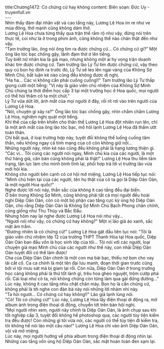 title:Chương1472: Có chứng cứ hay không
content:
Biên soạn: Đức Uy - truyenfull.vn<br>---<br>Nhìn thấy đám đại nhân vật và cao tầng này, Lương Lệ Hoa im re như ve mùa đông, thở mạnh cũng không dám thở.<br>Lương Lệ Hoa chưa từng thấy qua trận thế rầm rộ như vậy, đừng nói trên thực tế, coi như là ở trong phim ảnh, cũng không thể nào chân thật đến như vậy.<br>"Tam trưởng lão, ông nói ông tìm ra được chứng cứ... Có chứng cứ gì?" Một ông lão tóc bạc chống gậy, lãnh đạm thờ ơ lên tiếng.<br>Tuy biết nữ nhân kia là giả mạo, nhưng không một ai hy vọng trận doanh khác tìm được chứng cứ. Tam trưởng lão Lý Tư tìm được chứng cứ, vậy theo quy củ bọn họ định ra trước đó, Lý Tư sẽ leo lên ngai vàng của Không Sợ Minh Chủ, bất luận kẻ nào cũng đều không được dị nghị.<br>"Ha ha... Các vị không cần phải cuống cuồng!!" Tam trưởng lão Lý Tư thấp giọng cười một tiếng: "Vị này là giáo viên chủ nhiệm của Không Sợ Minh Chủ chúng ta thời điểm học cấp 3 tại một trường học ở Hoa quốc, mọi người có thể hỏi thăm cô ta một chút."<br>Lý Tư vừa dứt lời, ánh mắt của mọi người ở đây, rối rít rơi vào trên người của Lương Lệ Hoa.<br>"Nói, chuyện gì xảy ra?" Ông lão tóc bạc chống gậy, nhìn chằm chằm Lương Lệ Hoa, nghiêm nghị quát một tiếng.<br>Khí thế của cấp trên khiến cho thân thể Lương Lệ Hoa đột nhiên run lên, chỉ là một ánh mắt của ông lão tóc bạc, mồ hôi lạnh Lương Lệ Hoa đã thấm ướt toàn thân.<br>Chỉ bất quá, ở loại trường hợp này, tuyệt đối không thể luống cuống tâm thần, nếu không ngay cả tính mạng của cô còn không giữ nổi...<br>Những người này, nhìn kẻ nào cũng đều không phải là hạng lương thiện gì.<br>"Các vị... Tôi cùng các người nói ngay, Minh chủ kia của các người, là một thứ hàng giả, căn bản cũng không phải là thật!" Lương Lệ Hoa thu liễm tâm trạng, tận lực làm cho mình bình tĩnh lại, phối hợp trả lời vị trưởng lão vừa mới hỏi kia.<br>Không cho người bên cạnh có cơ hội mở miệng, Lương Lệ Hoa tiếp tục nói: "Minh chủ hiện tại của các người, tên họ thật của cô ta gọi là Diệp Oản Oản, là một người Hoa quốc!"<br>Nghe được lời nói này, thần sắc của không ít cao tầng đều đại biến.<br>Ở bên trong Không Sợ Minh, cũng không phải tất cả mọi người đều hoài nghi Diệp Oản Oản, còn có một bộ phận cao tầng cực kỳ ủng hộ Diệp Oản Oản, cho rằng Diệp Oản Oản là Không Sợ Minh Chủ Bạch Phong chân chính, cũng giống như Thu Thủy và Bắc Đẩu.<br>Nhưng hôm nay lại nghe được Lương Lệ Hoa nói như vậy…<br>"Ngươi nói như vậy, có chứng cứ hay không?" Một vị lão giả áo xanh, sắc mặt âm trầm.<br>"Đương nhiên là có chứng cứ!" Lương Lệ Hoa gật đầu liên tục nói: "Tôi là giáo viên chủ nhiệm lớp 12 của trường THPT Thanh Hòa tại Hoa quốc, Diệp Oản Oản ban đầu vốn là học sinh lớp của tôi... Tôi nói với các người, loại chuyện giả mạo Minh chủ của các người như thế này, con nhãi Diệp Oản Oản tuyệt đối có thể làm được!<br>Cha của Diệp Oản Oản chính là một con ma bài bạc, thiếu nợ bọn cho vay lãi cắt cổ. Ca ca chính là một tên đại lưu manh, đoạn thời gian trước cũng bởi vì tội mưu sát mà bị giam lại rồi. Còn nữa, Diệp Oản Oản ở trong trường học càng không phải là thứ tốt lành gì, trêu hoa ghẹo nguyệt, trộm cướp phá rối. Cái loại như cô ta, nói không chừng còn từng làm qua gái đứng đường..."<br>Lúc này, không ít cao tầng nhíu chặt chân mày. Bọn họ là cần chứng cứ, không phải là tới nghe con đàn bà này nói những lời nhảm nhí này.<br>"Ta hỏi ngươi... Có chứng cứ hay không!!" Lão giả lạnh lùng nói.<br>"Có! Tôi có chứng cứ!" Lúc này, Lương Lệ Hoa lấy điện thoại di động ra, mở album ảnh trong điện thoại di động, chuyển tới trên bàn hội nghị.<br>"Mọi người nhìn xem, người này chính là Diệp Oản Oản, là ảnh chụp sau khi tốt nghiệp cấp 3, tuyệt đối không hề photoshop qua, các người tùy tiện kiểm tra đều được! Còn những gì tôi vừa nói, các người có thể tùy tiện đi kiểm tra, tôi không hề nói láo một câu nào!" Lương Lệ Hoa chỉ vào ảnh Diệp Oản Oản, vội vã mở miệng.<br>Lúc này, mọi người hướng về phía album trong điện thoại di động nhìn lại.<br>Những cao tầng vốn ủng hộ Diệp Oản Oản, sắc mặt hoàn toàn đen sạm lại.